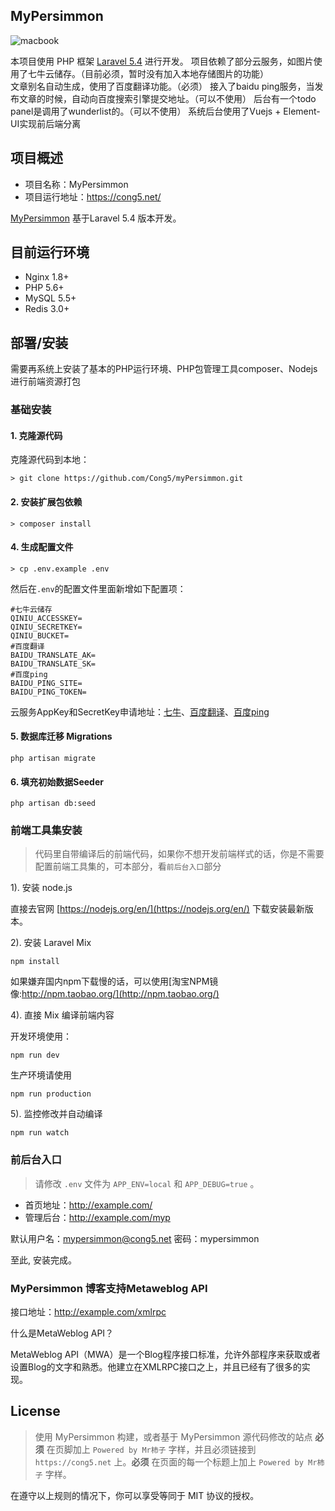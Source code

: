 ## MyPersimmon

![macbook](https://raw.githubusercontent.com/Cong5/myPersimmon/master/public/images/screen.jpg)


本项目使用 PHP 框架 [Laravel 5.4](https://doc.laravel-china.org/docs/5.4/) 进行开发。 
项目依赖了部分云服务，如图片使用了七牛云储存。（目前必须，暂时没有加入本地存储图片的功能）   
文章别名自动生成，使用了百度翻译功能。（必须）
接入了baidu ping服务，当发布文章的时候，自动向百度搜索引擎提交地址。（可以不使用） 
后台有一个todo panel是调用了wunderlist的。（可以不使用） 
系统后台使用了Vuejs + Element-UI实现前后端分离 

## 项目概述

* 项目名称：MyPersimmon
* 项目运行地址：https://cong5.net/

[MyPersimmon](https://github.com/Cong5/myPersimmon) 基于Laravel 5.4 版本开发。

## 目前运行环境

- Nginx 1.8+
- PHP 5.6+
- MySQL 5.5+
- Redis 3.0+

## 部署/安装

需要再系统上安装了基本的PHP运行环境、PHP包管理工具composer、Nodejs进行前端资源打包

### 基础安装

#### 1. 克隆源代码

克隆源代码到本地：

    > git clone https://github.com/Cong5/myPersimmon.git

#### 2. 安装扩展包依赖

    > composer install

#### 4. 生成配置文件

    > cp .env.example .env

然后在`.env`的配置文件里面新增如下配置项：

```shell
#七牛云储存
QINIU_ACCESSKEY=
QINIU_SECRETKEY=
QINIU_BUCKET=
#百度翻译
BAIDU_TRANSLATE_AK=
BAIDU_TRANSLATE_SK=
#百度ping
BAIDU_PING_SITE=
BAIDU_PING_TOKEN=
```

云服务AppKey和SecretKey申请地址：[七牛](http://www.qiniu.com/)、[百度翻译](http://api.fanyi.baidu.com/api/trans/product/index)、[百度ping](http://zhanzhang.baidu.com/linksubmit/index)
    
#### 5. 数据库迁移 Migrations

```shell
php artisan migrate
```

#### 6. 填充初始数据Seeder

```shell
php artisan db:seed
```


### 前端工具集安装

> 代码里自带编译后的前端代码，如果你不想开发前端样式的话，你是不需要配置前端工具集的，可本部分，看`前后台入口`部分

1). 安装 node.js

直接去官网 [https://nodejs.org/en/](https://nodejs.org/en/) 下载安装最新版本。

2). 安装 Laravel Mix

```shell
npm install
```

如果嫌弃国内npm下载慢的话，可以使用[淘宝NPM镜像:http://npm.taobao.org/](http://npm.taobao.org/)

4). 直接 Mix 编译前端内容

开发环境使用：
```shell
npm run dev
```

生产环境请使用
```shell
npm run production
```

5). 监控修改并自动编译

```shell
npm run watch
```

### 前后台入口

> 请修改 `.env` 文件为 `APP_ENV=local` 和 `APP_DEBUG=true` 。

* 首页地址：http://example.com/
* 管理后台：http://example.com/myp

默认用户名：mypersimmon@cong5.net
密码：mypersimmon

至此, 安装完成。


### MyPersimmon 博客支持Metaweblog API

接口地址：http://example.com/xmlrpc

什么是MetaWeblog API？

MetaWeblog API（MWA）是一个Blog程序接口标准，允许外部程序来获取或者设置Blog的文字和熟悉。他建立在XMLRPC接口之上，并且已经有了很多的实现。

## License

> 使用 MyPersimmon 构建，或者基于 MyPersimmon 源代码修改的站点 **必须** 在页脚加上 `Powered by Mr柿子` 字样，并且必须链接到 `https://cong5.net` 上。**必须** 在页面的每一个标题上加上 `Powered by Mr柿子` 字样。

在遵守以上规则的情况下，你可以享受等同于 MIT 协议的授权。